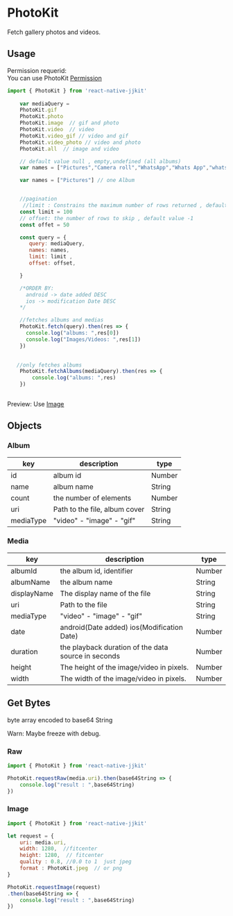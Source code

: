 # PhotoKit

Fetch gallery photos and videos.  


## Usage

Permission requerid:  
You can use PhotoKit [Permission](./photokitPermission.md)


```javascript
import { PhotoKit } from 'react-native-jjkit'
                                                     
    var mediaQuery = 
    PhotoKit.gif  
    PhotoKit.photo   
    PhotoKit.image  // gif and photo
    PhotoKit.video  // video
    PhotoKit.video_gif // video and gif
    PhotoKit.video_photo // video and photo
    PhotoKit.all  // image and video

    // default value null , empty,undefined (all albums)
    var names = ["Pictures","Camera roll","WhatsApp","Whats App","whats app images"] 

    var names = ["Pictures"] // one Album


    //pagination
     //limit : Constrains the maximum number of rows returned , default value -1 
    const limit = 100
    // offset: the number of rows to skip , default value -1
    const offet = 50 

    const query = {
       query: mediaQuery,
       names: names,
       limit: limit ,
       offset: offset, 

    }

    /*ORDER BY:
      android -> date added DESC
      ios -> modification Date DESC
    */

    //fetches albums and medias
    PhotoKit.fetch(query).then(res => {
      console.log("albums: ",res[0])
      console.log("Images/Videos: ",res[1])
    })
   

   //only fetches albums
    PhotoKit.fetchAlbums(mediaQuery).then(res => {
        console.log("albums: ",res)
    })
   

```

Preview: Use [Image](image.md)

##  Objects

### Album

| key | description | type |
| --- | --- | --- |
| id | album id | Number | 
| name | album name | String | 
| count |  the number of elements | Number | 
| uri | Path to the file, album cover | String | 
| mediaType | "video" - "image" - "gif" | String | 


### Media

| key | description | type |
| --- | --- | --- |
| albumId | the album id, identifier | Number | 
| albumName | the album name | String | 
| displayName | The display name of the file | String | 
| uri | Path to the file | String | 
| mediaType | "video" - "image" - "gif" | String | 
| date |   android(Date added) ios(Modification Date) | Number | 
| duration | the playback duration of the data source in seconds | Number | 
| height | The height of the image/video in pixels. | Number | 
| width |  The width of the image/video in pixels. | Number | 


## Get Bytes

byte array encoded to base64 String

Warn: Maybe freeze with debug.

### Raw 

```javascript
import { PhotoKit } from 'react-native-jjkit'

PhotoKit.requestRaw(media.uri).then(base64String => {
    console.log("result : ",base64String)
})
```


### Image 

```javascript
import { PhotoKit } from 'react-native-jjkit'

let request = {
    uri: media.uri,
    width: 1280,  //fitcenter
    height: 1280,  // fitcenter
    quality : 0.8, //0.0 to 1  just jpeg
    format : PhotoKit.jpeg  // or png
}

PhotoKit.requestImage(request)
.then(base64String => {
    console.log("result : ",base64String)
})
```

